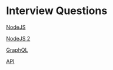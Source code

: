 # Interview Questions

[NodeJS](./NodeJS.md)

[NodeJS 2](./NodeJS-2.md)

[GraphQL](./GraphQL.md)

[API](./API.md)